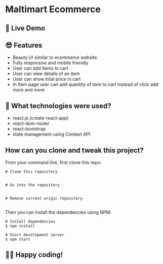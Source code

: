 # Maltimart Ecommerce

## 📌 Live Demo


## 😎 Features

- Beauty UI similar to ecommerce website
- Fully responsive and mobile friendly
- User can add items to cart
- User can view details of an item
- User can show total price in cart
- In Item page user can add quantity of item to cart instead of click add more and more 

## 🚀 What technologies were used?

- react.js (create-react-app)
- react-dom-router
- react-bootstrap
- state management using Context API

## How can you clone and tweak this project?

From your command line, first clone this repo:

```
# Clone this repository


# Go into the repository


# Remove current origin repository


```

Then you can install the dependencies using NPM:

```
# Install dependencies
$ npm install

# Start development server
$ npm start
```
👨‍💻 Happy coding!
---
